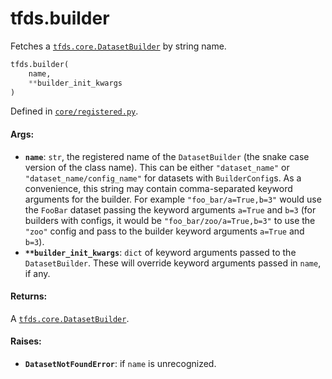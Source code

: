 <div itemscope itemtype="http://developers.google.com/ReferenceObject">
<meta itemprop="name" content="tfds.builder" />
<meta itemprop="path" content="Stable" />
</div>

# tfds.builder

Fetches a
<a href="../tfds/core/DatasetBuilder.md"><code>tfds.core.DatasetBuilder</code></a>
by string name.

``` python
tfds.builder(
    name,
    **builder_init_kwargs
)
```



Defined in [`core/registered.py`](https://github.com/tensorflow/datasets/tree/master/tensorflow_datasets/core/registered.py).

<!-- Placeholder for "Used in" -->

#### Args:

*   <b>`name`</b>: `str`, the registered name of the `DatasetBuilder` (the snake
    case version of the class name). This can be either `"dataset_name"` or
    `"dataset_name/config_name"` for datasets with `BuilderConfig`s. As a
    convenience, this string may contain comma-separated keyword arguments for
    the builder. For example `"foo_bar/a=True,b=3"` would use the `FooBar`
    dataset passing the keyword arguments `a=True` and `b=3` (for builders with
    configs, it would be `"foo_bar/zoo/a=True,b=3"` to use the `"zoo"` config
    and pass to the builder keyword arguments `a=True` and `b=3`).
*   <b>`**builder_init_kwargs`</b>: `dict` of keyword arguments passed to the
    `DatasetBuilder`. These will override keyword arguments passed in `name`, if
    any.

#### Returns:

A
<a href="../tfds/core/DatasetBuilder.md"><code>tfds.core.DatasetBuilder</code></a>.

#### Raises:

* <b>`DatasetNotFoundError`</b>: if `name` is unrecognized.